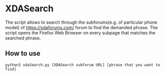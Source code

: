 <h1>XDASearch</h1>


The script allows to search through the subforums(e.g. of particular phone model) of https://xdaforums.com/ forum to find the demanded phrase. The script opens the Firefox Web Browser on every subpage that matches the searched phrase.



<h2>How to use</h2>
<code>python3 xdaSearch.py [XDASearch subforum URL] [phrase that you want to find]</code>

<!--added some test comment>